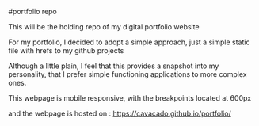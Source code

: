 #portfolio repo

This will be the holding repo of my digital portfolio website

For my portfolio, I decided to adopt a simple approach, just a simple static file with hrefs to my github projects

Although a little plain, I feel that this provides a snapshot into my personality, that I prefer simple functioning applications to more complex ones.

This webpage is mobile responsive, with the breakpoints located at 600px

and the webpage is hosted on : https://cavacado.github.io/portfolio/
